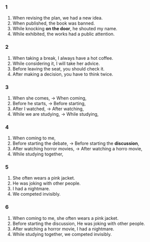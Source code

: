 ### 1
1. When revising the plan, we had a new idea.
2. When published, the book was banned.
3. While knocking **on the door**, he shouted my name.
4. While exhibited, the works had a public attention.
  
### 2
1. When taking a break, I always have a hot coffee.
2. While considering it, I will take her advice.
3. Before leaving the seat, you should check it.
4. After making a decision, you have to think twice.
  
### 3
1. When she comes, -> When coming,
2. Before he starts, -> Before starting,
3. After I watched, -> After watching,
4. While we are studying, -> While studying,
  
### 4
1. When coming to me,
2. Before starting the debate,
-> Before starting the **discussion**,  
3. After watching horror movies,
-> After watching a horro movie,  
4. While studying together,
  
### 5
1. She often wears a pink jacket.
2. He was joking with other people.
3. I had a nightmare.
4. We competed invisibly.
  
### 6
1. When coming to me, she often wears a pink jacket.
2. Before starting the discussion, He was joking with other people.
3. After watching a horror movie, I had a nightmare.
4. While studying together, we competed invisibly.
